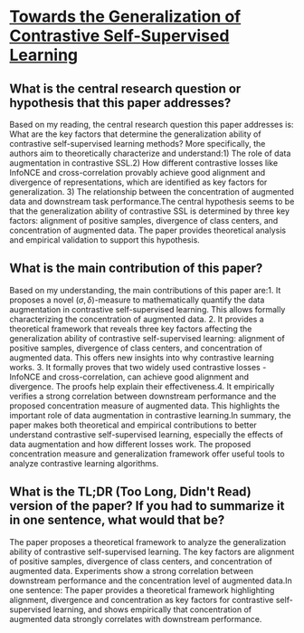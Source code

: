# [Towards the Generalization of Contrastive Self-Supervised Learning](https://arxiv.org/abs/2111.00743)

## What is the central research question or hypothesis that this paper addresses?

Based on my reading, the central research question this paper addresses is: What are the key factors that determine the generalization ability of contrastive self-supervised learning methods? More specifically, the authors aim to theoretically characterize and understand:1) The role of data augmentation in contrastive SSL.2) How different contrastive losses like InfoNCE and cross-correlation provably achieve good alignment and divergence of representations, which are identified as key factors for generalization. 3) The relationship between the concentration of augmented data and downstream task performance.The central hypothesis seems to be that the generalization ability of contrastive SSL is determined by three key factors: alignment of positive samples, divergence of class centers, and concentration of augmented data. The paper provides theoretical analysis and empirical validation to support this hypothesis.


## What is the main contribution of this paper?

Based on my understanding, the main contributions of this paper are:1. It proposes a novel $(\sigma,\delta)$-measure to mathematically quantify the data augmentation in contrastive self-supervised learning. This allows formally characterizing the concentration of augmented data. 2. It provides a theoretical framework that reveals three key factors affecting the generalization ability of contrastive self-supervised learning: alignment of positive samples, divergence of class centers, and concentration of augmented data. This offers new insights into why contrastive learning works. 3. It formally proves that two widely used contrastive losses - InfoNCE and cross-correlation, can achieve good alignment and divergence. The proofs help explain their effectiveness.4. It empirically verifies a strong correlation between downstream performance and the proposed concentration measure of augmented data. This highlights the important role of data augmentation in contrastive learning.In summary, the paper makes both theoretical and empirical contributions to better understand contrastive self-supervised learning, especially the effects of data augmentation and how different losses work. The proposed concentration measure and generalization framework offer useful tools to analyze contrastive learning algorithms.


## What is the TL;DR (Too Long, Didn't Read) version of the paper? If you had to summarize it in one sentence, what would that be?

The paper proposes a theoretical framework to analyze the generalization ability of contrastive self-supervised learning. The key factors are alignment of positive samples, divergence of class centers, and concentration of augmented data. Experiments show a strong correlation between downstream performance and the concentration level of augmented data.In one sentence: The paper provides a theoretical framework highlighting alignment, divergence and concentration as key factors for contrastive self-supervised learning, and shows empirically that concentration of augmented data strongly correlates with downstream performance.
